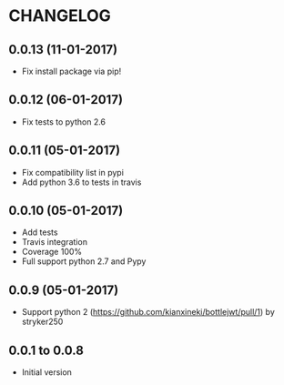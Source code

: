 # CHANGELOG

## 0.0.13 (11-01-2017)
- Fix install package via pip!

## 0.0.12 (06-01-2017)
- Fix tests to python 2.6

## 0.0.11 (05-01-2017)
- Fix compatibility list in pypi
- Add python 3.6 to tests in travis

## 0.0.10 (05-01-2017)
- Add tests
- Travis integration
- Coverage 100%
- Full support python 2.7 and Pypy

## 0.0.9 (05-01-2017)
- Support python 2 (https://github.com/kianxineki/bottlejwt/pull/1) by stryker250

## 0.0.1 to 0.0.8
- Initial version
